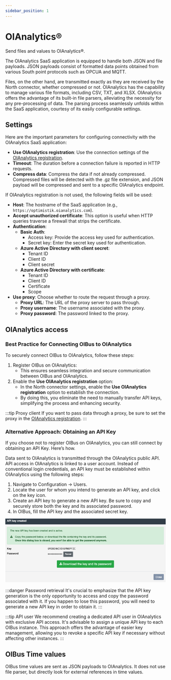 ```yaml
---
sidebar_position: 1
---
```


# OIAnalytics®

Send files and values to OIAnalytics®.

The OIAnalytics SaaS application is equipped to handle both JSON and file payloads. JSON payloads consist of formatted
data points obtained from various South point protocols such as OPCUA and MQTT.

Files, on the other hand, are transmitted exactly as they are received by the North connector, whether compressed or
not.
OIAnalytics has the capability to manage various file formats, including CSV, TXT, and XLSX. OIAnalytics offers the
advantage
of its built-in file parsers, alleviating the necessity for any pre-processing of data. The parsing process seamlessly
unfolds within the SaaS application, courtesy of its easily configurable settings.

## Settings

Here are the important parameters for configuring connectivity with the OIAnalytics SaaS application:

- **Use OIAnalytics registration**: Use the connection settings of the [OIAnalytics registration](../advanced/oianalytics-registration.mdx).
- **Timeout**: The duration before a connection failure is reported in HTTP requests.
- **Compress data**: Compress the data if not already compressed. Compressed files will be detected with the .gz file
  extension,
  and JSON payload will be compressed and sent to a specific OIAnalytics endpoint.

If OIAnalytics registration is not used, the following fields will be used:

- **Host**: The hostname of the SaaS application (e.g., `https://optimistik.oianalytics.com`).
- **Accept unauthorized certificate**: This option is useful when HTTP queries traverse a firewall that strips the
  certificate.
- **Authentication**:
    - **Basic Auth**:
        - Access key: Provide the access key used for authentication.
        - Secret key: Enter the secret key used for authentication.
    - **Azure Active Directory with client secret**:
        - Tenant ID
        - Client ID
        - Client secret
    - **Azure Active Directory with certificate**:
        - Tenant ID
        - Client ID
        - Certificate
        - Scope
- **Use proxy**: Choose whether to route the request through a proxy.
    - **Proxy URL**: The URL of the proxy server to pass through.
    - **Proxy username**: The username associated with the proxy.
    - **Proxy password**: The password linked to the proxy.

## OIAnalytics access
### Best Practice for Connecting OIBus to OIAnalytics
To securely connect OIBus to OIAnalytics, follow these steps:
1. Register OIBus on OIAnalytics:
    - This ensures seamless integration and secure communication between OIBus and OIAnalytics.
2. Enable the **Use OIAnalytics registration** option:
   - In the North connector settings, enable the **Use OIAnalytics registration** option to establish the connection.
   - By doing this, you eliminate the need to manually transfer API keys, simplifying the process and enhancing security.

:::tip Proxy client
If you want to pass data through a proxy, be sure to set the proxy in the 
[OIAnalytics registration](../advanced/oianalytics-registration.mdx).
:::

### Alternative Approach: Obtaining an API Key
If you choose not to register OIBus on OIAnalytics, you can still connect by obtaining an API Key. Here’s how.

Data sent to OIAnalytics is transmitted through the OIAnalytics public API. API access in OIAnalytics is linked to a
user account. Instead of conventional login credentials, an API key must be established within OIAnalytics using the
following steps:

1. Navigate to Configuration -> Users.
2. Locate the user for whom you intend to generate an API key, and click on the key icon.
3. Create an API key to generate a new API key. Be sure to copy and securely store both the key and its associated
   password.
4. In OIBus, fill the API key and the associated secret key.

![OIAnalytics API Key gen](../../../static/img/guide/north/oianalytics/oia-api-key-gen.png)

:::danger Password retrieval
It's crucial to emphasize that the API key generation is the only opportunity to access and copy the password associated
with it. If you happen to lose this password, you will need to generate a new API key in order to obtain it.
:::

:::tip API user
We recommend creating a dedicated API user in OIAnalytics with exclusive API access. It's advisable to assign a unique
API key to each OIBus instance. This approach offers the advantage of easier key management, allowing you to revoke a
specific API key if necessary without affecting other instances.
:::

## OIBus Time values

OIBus time values are sent as JSON payloads to OIAnalytics. It does not use file parser, but directly look for external
references in time values. 
